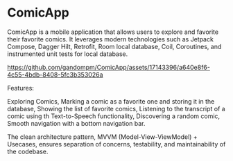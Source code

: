 # ComicApp

ComicApp is a mobile application that allows users to explore and favorite their favorite comics. 
It leverages modern technologies such as Jetpack Compose, Dagger Hilt, Retrofit, Room local database, Coil, Coroutines, and instrumented unit tests for local database.



https://github.com/gandompm/ComicApp/assets/17143396/a640e8f6-4c55-4bdb-8408-5fc3b353026a




Features:

Exploring Comics, Marking a comic as a favorite one and storing it in the database, 
Showing the list of favorite comics, 
Listening to the transcript of a comic using th Text-to-Speech functionality, 
Discovering a random comic, Smooth navigation with a bottom navigation bar. 


The clean architecture pattern, MVVM (Model-View-ViewModel) + Usecases, ensures separation of concerns, testability, and maintainability of the codebase.
